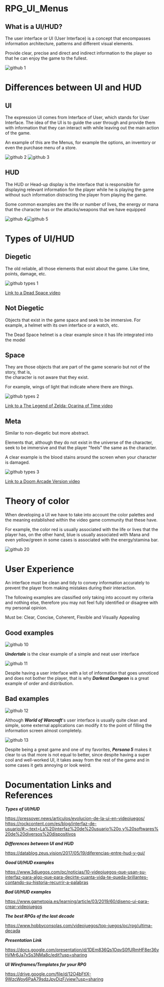 # RPG_UI_Menus
## What is a UI/HUD?

The user interface or UI (User Interface) is a concept that encompasses information architecture, patterns and different visual elements.

Provide clear, precise and direct and indirect information to the player so that he can enjoy the game to the fullest.

![github 1](https://user-images.githubusercontent.com/99950345/223744802-a585a75e-b6bb-4b0b-8cbd-649268f35189.png)

# Differences between UI and HUD
## UI

The expression UI comes from Interface of User, which stands for User Interface. The idea of ​​the UI is to guide the user through and provide them with information that they can interact with while leaving out the main action of the game.

An example of this are the Menus, for example the options, an inventory or even the purchase menu of a store.

![github 2](https://user-images.githubusercontent.com/99950345/223746083-b1e87580-4e70-43e3-aaa7-a2322786df8b.png) ![github 3](https://user-images.githubusercontent.com/99950345/223746110-badc6e88-8946-44fe-9936-c53193dd6f4f.png)

## HUD

The HUD or Head-up display is the interface that is responsible for displaying relevant information for the player while he is playing the game without such information distracting the player from playing the game.

Some common examples are the life or number of lives, the energy or mana that the character has or the attacks/weapons that we have equipped

![github 4](https://user-images.githubusercontent.com/99950345/223746231-6aabbc3c-d793-4926-bfb2-1c547fbf0aa6.png)![github 5](https://user-images.githubusercontent.com/99950345/223746269-70e4f592-47e9-4715-87dc-f3782d9c10dc.png)

# Types of UI/HUD

## Diegetic

The old reliable, all those elements that exist about the game.
Like time, points, damage, etc. 

![github types 1](https://user-images.githubusercontent.com/99950345/223757612-d4666294-14ea-4d3c-9b12-c7092b01487f.png)

[Link to a Dead Space video](https://www.youtube.com/watch?v=QDJDLvLiJww&t=1s)

## Not Diegetic

Objects that exist in the game space and seek to be immersive.
For example, a helmet with its own interface or a watch, etc.
	
The Dead Space helmet is a clear example since it has life integrated into the model

## Space

They are those objects that are part of the game scenario but not of the story, that is,  
the character is not aware that they exist.

For example, wings of light that indicate where there are things.

![github types 2](https://user-images.githubusercontent.com/99950345/223758671-44ace3a1-eef8-4a6e-b299-91efa2549b98.png)

[Link to a The Legend of Zelda: Ocarina of Time video](https://www.youtube.com/watch?v=c8z3mHwxsDQ)

## Meta

Similar to non-diegetic but more abstract.

Elements that, although they do not exist in the universe of the character, seek to be immersive and that the player "feels" the same as the character.

A clear example is the blood stains around the screen when your character is damaged.

![github types 3](https://user-images.githubusercontent.com/99950345/223758745-7b194d19-19ca-44f3-a49d-0df484f0f901.png)

[Link to a Doom Arcade Version video](https://www.youtube.com/watch?time_continue=1&v=6MZwqMSCBF8&embeds_euri=https%3A%2F%2Fdocs.google.com%2F&embeds_origin=https%3A%2F%2Fdocs.google.com&feature=emb_logo)

# Theory of color

When developing a UI we have to take into account the color palettes and the meaning established within the video game community that these have.

For example, the color red is usually associated with the life or lives that the player has, on the other hand, blue is usually associated with Mana and even yellow/green in some cases is associated with the energy/stamina bar.

![github 20](https://user-images.githubusercontent.com/99950345/223755442-17562250-3093-4081-9090-9a55eff42825.png)

# User Experience 

An interface must be clean and tidy to convey information accurately to prevent the player from making mistakes during their interaction.

The following examples are classified only
taking into account my criteria and nothing else,
therefore you may not feel
fully identified or disagree with my
personal opinion.

Must be: Clear, Concise, Coherent, Flexible and Visually Appealing

## Good examples

![github 10](https://user-images.githubusercontent.com/99950345/223749341-e8aae75a-6e59-492f-b90e-85e2229e66ea.png)

**_Undertale_** is the clear example of a simple and neat user interface

![github 11](https://user-images.githubusercontent.com/99950345/223749625-7196d81d-5c73-4f03-9f95-f1733449d0a7.png)

Despite having a user interface with a lot of information that goes unnoticed and does not bother the player, that is why **_Darkest Dungeon_** is a great example of order and distribution.

## Bad examples

![github 12](https://user-images.githubusercontent.com/99950345/223749842-55d93726-3184-427a-8f8a-f3776d360b28.png)

Although **_World of Warcraft_**'s user interface is usually quite clean and simple, some external applications can modify it to the point of filling the information screen almost completely.

![github 13](https://user-images.githubusercontent.com/99950345/223750124-996ae5f3-efe2-4b8d-af8f-86126c09727f.png)

Despite being a great game and one of my favorites, **_Persona 5_** makes it clear to us that more is not equal to better, since despite having a super cool and well-worked UI, it takes away from the rest of the game and in some cases it gets annoying or look weird.

# Documentation Links and References

**_Types of UI/HUD_**

https://pressover.news/articulos/evolucion-de-la-ui-en-videojuegos/
https://rockcontent.com/es/blog/interfaz-de-usuario/#:~:text=La%20interfaz%20de%20usuario%20o,y%20softwares%20de%20diversos%20dispositivos

**_Differences between UI and HUD_**

https://datablog.zeus.vision/2017/05/19/diferencias-entre-hud-y-gui/

**_Good UI/HUD examples_**

https://www.3djuegos.com/pc/noticias/10-videojuegos-que-usan-su-interfaz-para-algo-que-para-decirte-cuanta-vida-te-queda-brillantes-contando-su-historia-recurrir-a-palabras

**_Bad UI/HUD examples_**

https://www.gametopia.es/learning/article/03/2019/60/diseno-ui-para-crear-videojuegos

**_The best RPGs of the last decade_**

https://www.hobbyconsolas.com/videojuegos/top-juegos/pc/rpg/ultima-decada

**_Presentation Link_**

https://docs.google.com/presentation/d/1DEm836Qs1OqvS0fURmHF8er36yhVMr6Ja7xSs3NMa8c/edit?usp=sharing

**_UI Wireframes/Templates for your RPG_**

https://drive.google.com/file/d/12O4bFtlX-9WzcWoy6PaA79sdzJpvDjzF/view?usp=sharing



